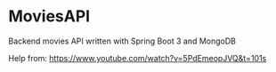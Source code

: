 # MoviesAPI
 Backend movies API written with Spring Boot 3 and MongoDB

Help from: https://www.youtube.com/watch?v=5PdEmeopJVQ&t=101s


